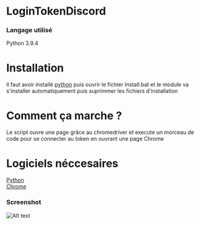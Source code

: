 # LoginTokenDiscord
### Langage utilisé 
Python 3.9.4
# Installation
Il faut avoir installé [python](https://www.python.org/downloads/) puis ouvrir le fichier Install.bat et le module va s'installer automatiquement puis suprimmer les fichiers d'installation
# Comment ça marche ?
Le script ouvre une page grâce au chromedriver et execute un morceau de code pour se connecter au token en ouvrant une page Chrome
# Logiciels néccesaires
[Python](https://www.python.org/downloads/)<br/>
[Chrome](https://www.google.com/chrome/)<br/>
### Screenshot
![Alt text](https://www.zupimages.net/up/21/16/zih6.png)

